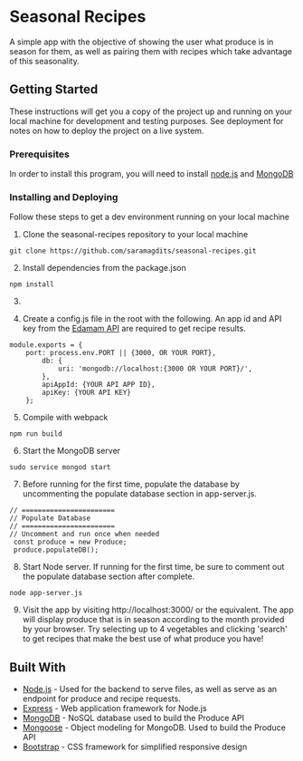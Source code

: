 # Seasonal Recipes

A simple app with the objective of showing the user what produce is in season for them, as well as pairing them with recipes which take advantage of this seasonality.

## Getting Started

These instructions will get you a copy of the project up and running on your local machine for development and testing purposes. See deployment for notes on how to deploy the project on a live system.

### Prerequisites

In order to install this program, you will need to install [node.js](https://nodejs.org/en/) and [MongoDB](https://www.mongodb.com/)

### Installing and Deploying

Follow these steps to get a dev environment running on your local machine

1. Clone the seasonal-recipes repository to your local machine

```
git clone https://github.com/saramagdits/seasonal-recipes.git
```

2. Install dependencies from the package.json

```
npm install
```
3.

4. Create a config.js file in the root with the following. An app id and API key from the [Edamam API](https://developer.edamam.com/) are required to get recipe results.
```
module.exports = {
    port: process.env.PORT || {3000, OR YOUR PORT},
        db: {
            uri: 'mongodb://localhost:{3000 OR YOUR PORT}/',
        },
        apiAppId: {YOUR API APP ID},
        apiKey: {YOUR API KEY}
    };
```

5. Compile with webpack
```
npm run build
```

6. Start the MongoDB server
```
sudo service mongod start
```

7. Before running for the first time, populate the database by uncommenting the populate database section in app-server.js.
```
// =======================
// Populate Database
// =======================
// Uncomment and run once when needed
 const produce = new Produce;
 produce.populateDB();
```

8. Start Node server. If running for the first time, be sure to comment out the populate database section after complete.
```
node app-server.js
```

9. Visit the app by visiting http://localhost:3000/ or the equivalent. The app will display produce that is in season according to the month provided by your browser.
Try selecting up to 4 vegetables and clicking 'search' to get recipes that make the best use of what produce you have!

## Built With

* [Node.js](https://nodejs.org/en/) - Used for the backend to serve files, as well as serve as an endpoint for produce and recipe requests.
* [Express](https://expressjs.com/) - Web application framework for Node.js
* [MongoDB](https://www.mongodb.com/) - NoSQL database used to build the Produce API
* [Mongoose](https://mongoosejs.com/) - Object modeling for MongoDB. Used to build the Produce API
* [Bootstrap](http://getbootstrap.com/) - CSS framework for simplified responsive design
